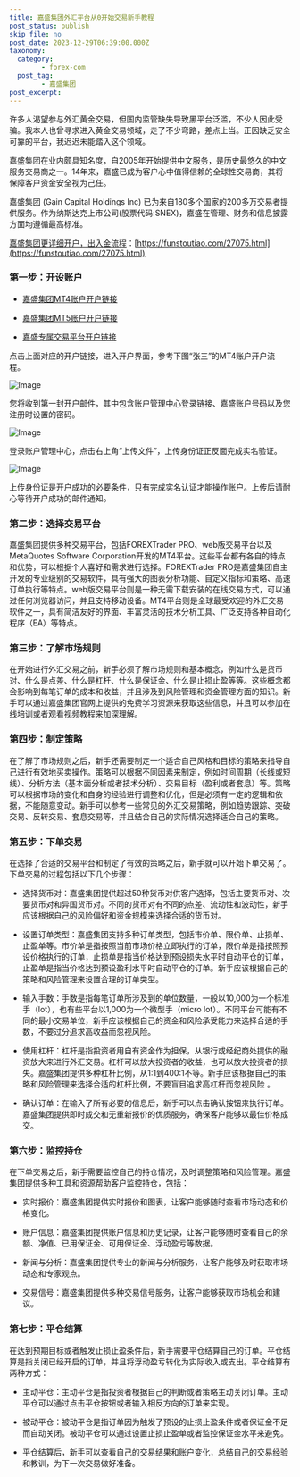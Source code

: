 ```yaml
---
title: 嘉盛集团外汇平台从0开始交易新手教程
post_status: publish
skip_file: no
post_date: 2023-12-29T06:39:00.000Z
taxonomy:
  category:
        - forex-com
  post_tag:
        - 嘉盛集团
post_excerpt: 
---
```

许多人渴望参与外汇黄金交易，但国内监管缺失导致黑平台泛滥，不少人因此受骗。我本人也曾寻求进入黄金交易领域，走了不少弯路，差点上当。正因缺乏安全可靠的平台，我迟迟未能踏入这个领域。

嘉盛集团在业内颇具知名度，自2005年开始提供中文服务，是历史最悠久的中文服务交易商之一。14年来，嘉盛已成为客户心中值得信赖的全球性交易商，其将保障客户资金安全视为己任。

嘉盛集团 (Gain Capital Holdings Inc) 已为来自180多个国家的200多万交易者提供服务。作为纳斯达克上市公司(股票代码:SNEX)，嘉盛在管理、财务和信息披露方面均遵循最高标准。

[嘉盛集团更详细开户，出入金流程](https://funstoutiao.com/27075.html)：[https://funstoutiao.com/27075.html](https://funstoutiao.com/27075.html)

### 第一步：开设账户

* [嘉盛集团MT4账户开户链接](https://s.ssgg.net/jsmt4)

* [嘉盛集团MT5账户开户链接](https://s.ssgg.net/jsmt5)

* [嘉盛专属交易平台开户链接](https://s.ssgg.net/js)

点击上面对应的开户链接，进入开户界面，参考下图“张三”的MT4账户开户流程。

![Image](https://prod-files-secure.s3.us-west-2.amazonaws.com/39ed1227-6d7d-4570-be36-9ccd4a2c4241/7a167aea-686b-400d-af59-4e18eb607a40/640.png?X-Amz-Algorithm=AWS4-HMAC-SHA256&X-Amz-Content-Sha256=UNSIGNED-PAYLOAD&X-Amz-Credential=ASIAZI2LB466SSQXVI2S%2F20250605%2Fus-west-2%2Fs3%2Faws4_request&X-Amz-Date=20250605T101308Z&X-Amz-Expires=3600&X-Amz-Security-Token=IQoJb3JpZ2luX2VjEGoaCXVzLXdlc3QtMiJGMEQCIFGKonHojfFAIj93CCBJKSYmh50EFNjxD8zV8Gd11LmbAiBnDSNrEjpZm5lLCgw6SJsJAk5qYlLdlrlFqqU1T3TPyir%2FAwhDEAAaDDYzNzQyMzE4MzgwNSIMC%2BSXO9JsIhMUkXjWKtwDKPZUe%2FsyQ%2BoRn0Nu7uv5XfGDo02lckTRrn81cDa9l0%2BqQ67PT3AjXN6KiEfbzHZU2Rm%2FVIfTIbtRUOOgqnHu8Dn71mYaGAP1bFgCvx8vY7fJw%2Bbi%2FrZ8%2BO00UN7XJDKFblNLlomwXT8B%2BDvV0bH8HDEWOnhzTc4juUV9RGzzVYYw75JNlGUtAL8f3cO8lj%2F0j0X5x6yAzq2CGb%2FZhbZCSSAkOsA2fVW%2F0l0DOJ%2FCaxBZ4mMvJwZ%2BM0aErOgqoOwoyC52jPIJwj98IgxHtHJtNjgIvPhosSQnhteHUu2AoWf0%2F4yczqbK8H2moy4k8zr%2BJfYs9vWeuEtJfW2TbTzQjMVCzK6urQlm80Dbm91mF5GIxbOofZ2PxumbeDlKc%2BRGfL6huquZNv%2F5ewgptq0rJJGsTTyhhGKn2d7kwt9USR4TyP%2FPLPNlm%2FRjj86IN87LIlqPHzW2l9FO4PjS9ZlALYlES9F5pYZ82Ssu%2Fm05z4pfAnLbDEu0QLdT1FSrrY9SpbswIxHLU%2Fn%2B7Obpy9padRC0EXALuFXPH2k0vKyHSFZyCip4BFypAd4%2FLkKe5GgfRcX0GnMoVaVRTG9i7BVLKBFCSKc4bbYZEtl8lLCAKHmGPWS5OmaM%2B7ydyt4wjMuFwgY6pgFRJxUNZX2pwu3kNxekQt956U%2FqenQrveuyANu8WapAwu%2BohxZV%2BoewCSdnUOVR1cFg6lDJe18KcXswtXZ4h1l4AWsqysjcmhRF2XolB167wvhthtrxOwf22%2FX7v5KPt5JgnNIVzpu4h7PZ%2B10Wi8Ma6nMoB9E6j5cjouAmADTEEE00I9Oj6OuoGPlVFB8SBkfzC3TXHKuyyYJMyqyBPGgT6vacX%2Fai&X-Amz-Signature=96395d7f6e1597dfafac73dfd431894c640567061033422e96dd251f496cbeb7&X-Amz-SignedHeaders=host&x-id=GetObject)

您将收到第一封开户邮件，其中包含账户管理中心登录链接、嘉盛账户号码以及您注册时设置的密码。

![Image](https://prod-files-secure.s3.us-west-2.amazonaws.com/39ed1227-6d7d-4570-be36-9ccd4a2c4241/eaa1c6b3-2877-4284-a0e1-530e222c27fb/image.png?X-Amz-Algorithm=AWS4-HMAC-SHA256&X-Amz-Content-Sha256=UNSIGNED-PAYLOAD&X-Amz-Credential=ASIAZI2LB466SSQXVI2S%2F20250605%2Fus-west-2%2Fs3%2Faws4_request&X-Amz-Date=20250605T101308Z&X-Amz-Expires=3600&X-Amz-Security-Token=IQoJb3JpZ2luX2VjEGoaCXVzLXdlc3QtMiJGMEQCIFGKonHojfFAIj93CCBJKSYmh50EFNjxD8zV8Gd11LmbAiBnDSNrEjpZm5lLCgw6SJsJAk5qYlLdlrlFqqU1T3TPyir%2FAwhDEAAaDDYzNzQyMzE4MzgwNSIMC%2BSXO9JsIhMUkXjWKtwDKPZUe%2FsyQ%2BoRn0Nu7uv5XfGDo02lckTRrn81cDa9l0%2BqQ67PT3AjXN6KiEfbzHZU2Rm%2FVIfTIbtRUOOgqnHu8Dn71mYaGAP1bFgCvx8vY7fJw%2Bbi%2FrZ8%2BO00UN7XJDKFblNLlomwXT8B%2BDvV0bH8HDEWOnhzTc4juUV9RGzzVYYw75JNlGUtAL8f3cO8lj%2F0j0X5x6yAzq2CGb%2FZhbZCSSAkOsA2fVW%2F0l0DOJ%2FCaxBZ4mMvJwZ%2BM0aErOgqoOwoyC52jPIJwj98IgxHtHJtNjgIvPhosSQnhteHUu2AoWf0%2F4yczqbK8H2moy4k8zr%2BJfYs9vWeuEtJfW2TbTzQjMVCzK6urQlm80Dbm91mF5GIxbOofZ2PxumbeDlKc%2BRGfL6huquZNv%2F5ewgptq0rJJGsTTyhhGKn2d7kwt9USR4TyP%2FPLPNlm%2FRjj86IN87LIlqPHzW2l9FO4PjS9ZlALYlES9F5pYZ82Ssu%2Fm05z4pfAnLbDEu0QLdT1FSrrY9SpbswIxHLU%2Fn%2B7Obpy9padRC0EXALuFXPH2k0vKyHSFZyCip4BFypAd4%2FLkKe5GgfRcX0GnMoVaVRTG9i7BVLKBFCSKc4bbYZEtl8lLCAKHmGPWS5OmaM%2B7ydyt4wjMuFwgY6pgFRJxUNZX2pwu3kNxekQt956U%2FqenQrveuyANu8WapAwu%2BohxZV%2BoewCSdnUOVR1cFg6lDJe18KcXswtXZ4h1l4AWsqysjcmhRF2XolB167wvhthtrxOwf22%2FX7v5KPt5JgnNIVzpu4h7PZ%2B10Wi8Ma6nMoB9E6j5cjouAmADTEEE00I9Oj6OuoGPlVFB8SBkfzC3TXHKuyyYJMyqyBPGgT6vacX%2Fai&X-Amz-Signature=2dc4b0b4f52a5ed8886d824eb73e959e30d9c97b7fac28f30bb4f576ef951b6b&X-Amz-SignedHeaders=host&x-id=GetObject)

登录账户管理中心，点击右上角“上传文件”，上传身份证正反面完成实名验证。

![Image](https://prod-files-secure.s3.us-west-2.amazonaws.com/39ed1227-6d7d-4570-be36-9ccd4a2c4241/54090639-09fc-46b4-a135-e0289f707147/image.png?X-Amz-Algorithm=AWS4-HMAC-SHA256&X-Amz-Content-Sha256=UNSIGNED-PAYLOAD&X-Amz-Credential=ASIAZI2LB466SSQXVI2S%2F20250605%2Fus-west-2%2Fs3%2Faws4_request&X-Amz-Date=20250605T101308Z&X-Amz-Expires=3600&X-Amz-Security-Token=IQoJb3JpZ2luX2VjEGoaCXVzLXdlc3QtMiJGMEQCIFGKonHojfFAIj93CCBJKSYmh50EFNjxD8zV8Gd11LmbAiBnDSNrEjpZm5lLCgw6SJsJAk5qYlLdlrlFqqU1T3TPyir%2FAwhDEAAaDDYzNzQyMzE4MzgwNSIMC%2BSXO9JsIhMUkXjWKtwDKPZUe%2FsyQ%2BoRn0Nu7uv5XfGDo02lckTRrn81cDa9l0%2BqQ67PT3AjXN6KiEfbzHZU2Rm%2FVIfTIbtRUOOgqnHu8Dn71mYaGAP1bFgCvx8vY7fJw%2Bbi%2FrZ8%2BO00UN7XJDKFblNLlomwXT8B%2BDvV0bH8HDEWOnhzTc4juUV9RGzzVYYw75JNlGUtAL8f3cO8lj%2F0j0X5x6yAzq2CGb%2FZhbZCSSAkOsA2fVW%2F0l0DOJ%2FCaxBZ4mMvJwZ%2BM0aErOgqoOwoyC52jPIJwj98IgxHtHJtNjgIvPhosSQnhteHUu2AoWf0%2F4yczqbK8H2moy4k8zr%2BJfYs9vWeuEtJfW2TbTzQjMVCzK6urQlm80Dbm91mF5GIxbOofZ2PxumbeDlKc%2BRGfL6huquZNv%2F5ewgptq0rJJGsTTyhhGKn2d7kwt9USR4TyP%2FPLPNlm%2FRjj86IN87LIlqPHzW2l9FO4PjS9ZlALYlES9F5pYZ82Ssu%2Fm05z4pfAnLbDEu0QLdT1FSrrY9SpbswIxHLU%2Fn%2B7Obpy9padRC0EXALuFXPH2k0vKyHSFZyCip4BFypAd4%2FLkKe5GgfRcX0GnMoVaVRTG9i7BVLKBFCSKc4bbYZEtl8lLCAKHmGPWS5OmaM%2B7ydyt4wjMuFwgY6pgFRJxUNZX2pwu3kNxekQt956U%2FqenQrveuyANu8WapAwu%2BohxZV%2BoewCSdnUOVR1cFg6lDJe18KcXswtXZ4h1l4AWsqysjcmhRF2XolB167wvhthtrxOwf22%2FX7v5KPt5JgnNIVzpu4h7PZ%2B10Wi8Ma6nMoB9E6j5cjouAmADTEEE00I9Oj6OuoGPlVFB8SBkfzC3TXHKuyyYJMyqyBPGgT6vacX%2Fai&X-Amz-Signature=c80c363e9cb759da207ad51465bc7534c5f50185ff30776c9c8c784a8c8768dc&X-Amz-SignedHeaders=host&x-id=GetObject)

上传身份证是开户成功的必要条件，只有完成实名认证才能操作账户。上传后请耐心等待开户成功的邮件通知。

### 第二步：选择交易平台

嘉盛集团提供多种交易平台，包括FOREXTrader PRO、web版交易平台以及MetaQuotes Software Corporation开发的MT4平台。这些平台都有各自的特点和优势，可以根据个人喜好和需求进行选择。FOREXTrader PRO是嘉盛集团自主开发的专业级别的交易软件，具有强大的图表分析功能、自定义指标和策略、高速订单执行等特点。web版交易平台则是一种无需下载安装的在线交易方式，可以通过任何浏览器访问，并且支持移动设备。MT4平台则是全球最受欢迎的外汇交易软件之一，具有简洁友好的界面、丰富灵活的技术分析工具、广泛支持各种自动化程序（EA）等特点。

### 第三步：了解市场规则

在开始进行外汇交易之前，新手必须了解市场规则和基本概念，例如什么是货币对、什么是点差、什么是杠杆、什么是保证金、什么是止损止盈等等。这些概念都会影响到每笔订单的成本和收益，并且涉及到风险管理和资金管理方面的知识。新手可以通过嘉盛集团官网上提供的免费学习资源来获取这些信息，并且可以参加在线培训或者观看视频教程来加深理解。

### 第四步：制定策略

在了解了市场规则之后，新手还需要制定一个适合自己风格和目标的策略来指导自己进行有效地买卖操作。策略可以根据不同因素来制定，例如时间周期（长线或短线）、分析方法（基本面分析或者技术分析）、交易目标（盈利或者套息）等。策略可以根据市场的变化和自身的经验进行调整和优化，但是必须有一定的逻辑和依据，不能随意变动。新手可以参考一些常见的外汇交易策略，例如趋势跟踪、突破交易、反转交易、套息交易等，并且结合自己的实际情况选择适合自己的策略。

### 第五步：下单交易

在选择了合适的交易平台和制定了有效的策略之后，新手就可以开始下单交易了。下单交易的过程包括以下几个步骤：

* 选择货币对：嘉盛集团提供超过50种货币对供客户选择，包括主要货币对、次要货币对和异国货币对。不同的货币对有不同的点差、流动性和波动性，新手应该根据自己的风险偏好和资金规模来选择合适的货币对。

* 设置订单类型：嘉盛集团支持多种订单类型，包括市价单、限价单、止损单、止盈单等。市价单是指按照当前市场价格立即执行的订单，限价单是指按照预设价格执行的订单，止损单是指当价格达到预设损失水平时自动平仓的订单，止盈单是指当价格达到预设盈利水平时自动平仓的订单。新手应该根据自己的策略和风险管理来设置合理的订单类型。

* 输入手数：手数是指每笔订单所涉及到的单位数量，一般以10,000为一个标准手（lot），也有些平台以1,000为一个微型手（micro lot）。不同平台可能有不同的最小交易单位，新手应该根据自己的资金和风险承受能力来选择合适的手数，不要过分追求高收益而忽视风险。

* 使用杠杆：杠杆是指投资者用自有资金作为担保，从银行或经纪商处提供的融资放大来进行外汇交易。杠杆可以放大投资者的收益，也可以放大投资者的损失。嘉盛集团提供多种杠杆比例，从1:1到400:1不等。新手应该根据自己的策略和风险管理来选择合适的杠杆比例，不要盲目追求高杠杆而忽视风险 。

* 确认订单：在输入了所有必要的信息后，新手可以点击确认按钮来执行订单。嘉盛集团提供即时成交和无重新报价的优质服务，确保客户能够以最佳价格成交。

### 第六步：监控持仓

在下单交易之后，新手需要监控自己的持仓情况，及时调整策略和风险管理。嘉盛集团提供多种工具和资源帮助客户监控持仓，包括：

* 实时报价：嘉盛集团提供实时报价和图表，让客户能够随时查看市场动态和价格变化。

* 账户信息：嘉盛集团提供账户信息和历史记录，让客户能够随时查看自己的余额、净值、已用保证金、可用保证金、浮动盈亏等数据。

* 新闻与分析：嘉盛集团提供专业的新闻与分析服务，让客户能够及时获取市场动态和专家观点。

* 交易信号：嘉盛集团提供多种交易信号服务，让客户能够获取市场机会和建议。

### 第七步：平仓结算

在达到预期目标或者触发止损止盈条件后，新手需要平仓结算自己的订单。平仓结算是指关闭已经开启的订单，并且将浮动盈亏转化为实际收入或支出。平仓结算有两种方式：

* 主动平仓：主动平仓是指投资者根据自己的判断或者策略主动关闭订单。主动平仓可以通过点击平仓按钮或者输入相反方向的订单来实现。

* 被动平仓：被动平仓是指订单因为触发了预设的止损止盈条件或者保证金不足而自动关闭。被动平仓可以通过设置止损止盈单或者监控保证金水平来避免。

* 平仓结算后，新手可以查看自己的交易结果和账户变化，总结自己的交易经验和教训，为下一次交易做好准备。